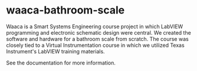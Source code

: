 # waaca-bathroom-scale
Waaca is a Smart Systems Engineering course project in which LabVIEW programming and electronic schematic design were central. We created the software and hardware for a bathroom scale from scratch. The course was closely tied to a Virtual Instrumentation course in which we utilized Texas Instrument's LabVIEW training materials.

See the documentation for more information.
